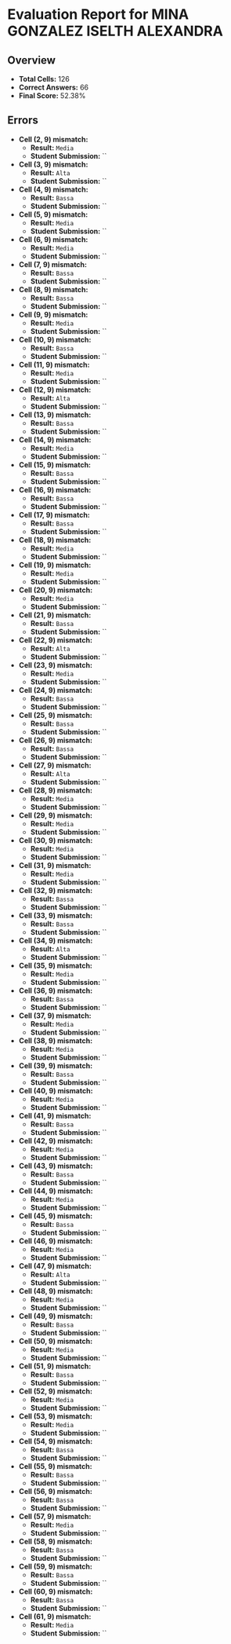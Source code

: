 # Evaluation Report for MINA GONZALEZ ISELTH ALEXANDRA

## Overview

- **Total Cells:** 126
- **Correct Answers:** 66
- **Final Score:** 52.38%

## Errors

- **Cell (2, 9) mismatch:**
  - **Result:** `Media`
  - **Student Submission:** ``
- **Cell (3, 9) mismatch:**
  - **Result:** `Alta`
  - **Student Submission:** ``
- **Cell (4, 9) mismatch:**
  - **Result:** `Bassa`
  - **Student Submission:** ``
- **Cell (5, 9) mismatch:**
  - **Result:** `Media`
  - **Student Submission:** ``
- **Cell (6, 9) mismatch:**
  - **Result:** `Media`
  - **Student Submission:** ``
- **Cell (7, 9) mismatch:**
  - **Result:** `Bassa`
  - **Student Submission:** ``
- **Cell (8, 9) mismatch:**
  - **Result:** `Bassa`
  - **Student Submission:** ``
- **Cell (9, 9) mismatch:**
  - **Result:** `Media`
  - **Student Submission:** ``
- **Cell (10, 9) mismatch:**
  - **Result:** `Bassa`
  - **Student Submission:** ``
- **Cell (11, 9) mismatch:**
  - **Result:** `Media`
  - **Student Submission:** ``
- **Cell (12, 9) mismatch:**
  - **Result:** `Alta`
  - **Student Submission:** ``
- **Cell (13, 9) mismatch:**
  - **Result:** `Bassa`
  - **Student Submission:** ``
- **Cell (14, 9) mismatch:**
  - **Result:** `Media`
  - **Student Submission:** ``
- **Cell (15, 9) mismatch:**
  - **Result:** `Bassa`
  - **Student Submission:** ``
- **Cell (16, 9) mismatch:**
  - **Result:** `Bassa`
  - **Student Submission:** ``
- **Cell (17, 9) mismatch:**
  - **Result:** `Bassa`
  - **Student Submission:** ``
- **Cell (18, 9) mismatch:**
  - **Result:** `Media`
  - **Student Submission:** ``
- **Cell (19, 9) mismatch:**
  - **Result:** `Media`
  - **Student Submission:** ``
- **Cell (20, 9) mismatch:**
  - **Result:** `Media`
  - **Student Submission:** ``
- **Cell (21, 9) mismatch:**
  - **Result:** `Bassa`
  - **Student Submission:** ``
- **Cell (22, 9) mismatch:**
  - **Result:** `Alta`
  - **Student Submission:** ``
- **Cell (23, 9) mismatch:**
  - **Result:** `Media`
  - **Student Submission:** ``
- **Cell (24, 9) mismatch:**
  - **Result:** `Bassa`
  - **Student Submission:** ``
- **Cell (25, 9) mismatch:**
  - **Result:** `Bassa`
  - **Student Submission:** ``
- **Cell (26, 9) mismatch:**
  - **Result:** `Bassa`
  - **Student Submission:** ``
- **Cell (27, 9) mismatch:**
  - **Result:** `Alta`
  - **Student Submission:** ``
- **Cell (28, 9) mismatch:**
  - **Result:** `Media`
  - **Student Submission:** ``
- **Cell (29, 9) mismatch:**
  - **Result:** `Media`
  - **Student Submission:** ``
- **Cell (30, 9) mismatch:**
  - **Result:** `Media`
  - **Student Submission:** ``
- **Cell (31, 9) mismatch:**
  - **Result:** `Media`
  - **Student Submission:** ``
- **Cell (32, 9) mismatch:**
  - **Result:** `Bassa`
  - **Student Submission:** ``
- **Cell (33, 9) mismatch:**
  - **Result:** `Bassa`
  - **Student Submission:** ``
- **Cell (34, 9) mismatch:**
  - **Result:** `Alta`
  - **Student Submission:** ``
- **Cell (35, 9) mismatch:**
  - **Result:** `Media`
  - **Student Submission:** ``
- **Cell (36, 9) mismatch:**
  - **Result:** `Bassa`
  - **Student Submission:** ``
- **Cell (37, 9) mismatch:**
  - **Result:** `Media`
  - **Student Submission:** ``
- **Cell (38, 9) mismatch:**
  - **Result:** `Media`
  - **Student Submission:** ``
- **Cell (39, 9) mismatch:**
  - **Result:** `Bassa`
  - **Student Submission:** ``
- **Cell (40, 9) mismatch:**
  - **Result:** `Media`
  - **Student Submission:** ``
- **Cell (41, 9) mismatch:**
  - **Result:** `Bassa`
  - **Student Submission:** ``
- **Cell (42, 9) mismatch:**
  - **Result:** `Media`
  - **Student Submission:** ``
- **Cell (43, 9) mismatch:**
  - **Result:** `Bassa`
  - **Student Submission:** ``
- **Cell (44, 9) mismatch:**
  - **Result:** `Media`
  - **Student Submission:** ``
- **Cell (45, 9) mismatch:**
  - **Result:** `Bassa`
  - **Student Submission:** ``
- **Cell (46, 9) mismatch:**
  - **Result:** `Media`
  - **Student Submission:** ``
- **Cell (47, 9) mismatch:**
  - **Result:** `Alta`
  - **Student Submission:** ``
- **Cell (48, 9) mismatch:**
  - **Result:** `Media`
  - **Student Submission:** ``
- **Cell (49, 9) mismatch:**
  - **Result:** `Bassa`
  - **Student Submission:** ``
- **Cell (50, 9) mismatch:**
  - **Result:** `Media`
  - **Student Submission:** ``
- **Cell (51, 9) mismatch:**
  - **Result:** `Bassa`
  - **Student Submission:** ``
- **Cell (52, 9) mismatch:**
  - **Result:** `Media`
  - **Student Submission:** ``
- **Cell (53, 9) mismatch:**
  - **Result:** `Media`
  - **Student Submission:** ``
- **Cell (54, 9) mismatch:**
  - **Result:** `Bassa`
  - **Student Submission:** ``
- **Cell (55, 9) mismatch:**
  - **Result:** `Bassa`
  - **Student Submission:** ``
- **Cell (56, 9) mismatch:**
  - **Result:** `Bassa`
  - **Student Submission:** ``
- **Cell (57, 9) mismatch:**
  - **Result:** `Media`
  - **Student Submission:** ``
- **Cell (58, 9) mismatch:**
  - **Result:** `Bassa`
  - **Student Submission:** ``
- **Cell (59, 9) mismatch:**
  - **Result:** `Bassa`
  - **Student Submission:** ``
- **Cell (60, 9) mismatch:**
  - **Result:** `Bassa`
  - **Student Submission:** ``
- **Cell (61, 9) mismatch:**
  - **Result:** `Media`
  - **Student Submission:** ``